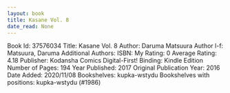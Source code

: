 ```yaml
---
layout: book
title: Kasane Vol. 8
date_read: None
---
```


Book Id: 37576034
Title: Kasane Vol. 8
Author: Daruma Matsuura
Author l-f: Matsuura, Daruma
Additional Authors: 
ISBN: 
My Rating: 0
Average Rating: 4.18
Publisher: Kodansha Comics Digital-First!
Binding: Kindle Edition
Number of Pages: 194
Year Published: 2017
Original Publication Year: 2016
Date Added: 2020/11/08
Bookshelves: kupka-wstydu
Bookshelves with positions: kupka-wstydu (#1986)

